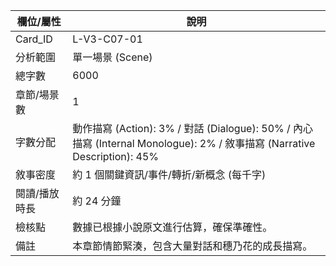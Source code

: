 | 欄位/屬性 | 說明 |
|---|---|
| Card_ID | L-V3-C07-01 |
| 分析範圍 | 單一場景 (Scene) |
| 總字數 | 6000 |
| 章節/場景數 | 1 |
| 字數分配 | 動作描寫 (Action): 3% / 對話 (Dialogue): 50% / 內心描寫 (Internal Monologue): 2% / 敘事描寫 (Narrative Description): 45% |
| 敘事密度 | 約 1 個關鍵資訊/事件/轉折/新概念 (每千字) |
| 閱讀/播放時長 | 約 24 分鐘 |
| 檢核點 | 數據已根據小說原文進行估算，確保準確性。 |
| 備註 | 本章節情節緊湊，包含大量對話和穗乃花的成長描寫。 |

